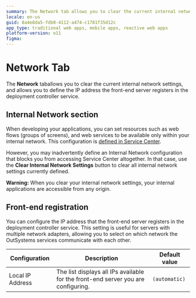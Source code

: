 ```yaml
---
summary: The Network tab allows you to clear the current internal network settings, and allows you to define the IP address the front-end server will register in the deployment controller service.
locale: en-us
guid: 8a4e8da5-fdb0-4112-a474-c1781f35d12c
app_type: traditional web apps, mobile apps, reactive web apps
platform-version: o11
figma:
---
```


# Network Tab

The **Network** taballows you to clear the current internal network settings, and allows you to define the IP address the front-end server registers in the deployment controller service.

## Internal Network section

When developing your applications, you can set resources such as web flows (groups of screens), and web services to be available only within your internal network. This configuration is [defined in Service Center](../../../managing-the-applications-lifecycle/secure-the-applications/configure-internal-network.md).

However, you may inadvertently define an Internal Network configuration that blocks you from accessing Service Center altogether. In that case, use the **Clear Internal Network Settings** button to clear all internal network settings currently defined.

<div class="warning" markdown="1">

**Warning:** When you clear your internal network settings, your internal applications are accessible from any origin.

</div>

## Front-end registration

You can configure the IP address that the front-end server registers in the deployment controller service. This setting is useful for servers with multiple network adapters, allowing you to select on which network the OutSystems services communicate with each other.

Configuration  |  Description  |  Default value  
---|---|---  
Local IP Address | The list displays all IPs available for the front-end server you are configuring. | `(automatic)`
